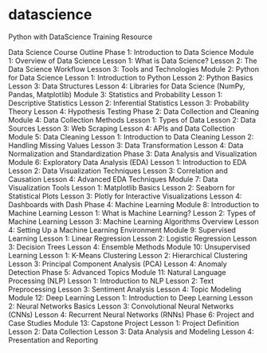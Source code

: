 # datascience
Python with DataScience Training Resource

Data Science Course Outline
Phase 1: Introduction to Data Science
Module 1: Overview of Data Science
Lesson 1: What is Data Science?
Lesson 2: The Data Science Workflow
Lesson 3: Tools and Technologies
Module 2: Python for Data Science
Lesson 1: Introduction to Python
Lesson 2: Python Basics
Lesson 3: Data Structures
Lesson 4: Libraries for Data Science (NumPy, Pandas, Matplotlib)
Module 3: Statistics and Probability
Lesson 1: Descriptive Statistics
Lesson 2: Inferential Statistics
Lesson 3: Probability Theory
Lesson 4: Hypothesis Testing
Phase 2: Data Collection and Cleaning
Module 4: Data Collection Methods
Lesson 1: Types of Data
Lesson 2: Data Sources
Lesson 3: Web Scraping
Lesson 4: APIs and Data Collection
Module 5: Data Cleaning
Lesson 1: Introduction to Data Cleaning
Lesson 2: Handling Missing Values
Lesson 3: Data Transformation
Lesson 4: Data Normalization and Standardization
Phase 3: Data Analysis and Visualization
Module 6: Exploratory Data Analysis (EDA)
Lesson 1: Introduction to EDA
Lesson 2: Data Visualization Techniques
Lesson 3: Correlation and Causation
Lesson 4: Advanced EDA Techniques
Module 7: Data Visualization Tools
Lesson 1: Matplotlib Basics
Lesson 2: Seaborn for Statistical Plots
Lesson 3: Plotly for Interactive Visualizations
Lesson 4: Dashboards with Dash
Phase 4: Machine Learning
Module 8: Introduction to Machine Learning
Lesson 1: What is Machine Learning?
Lesson 2: Types of Machine Learning
Lesson 3: Machine Learning Algorithms Overview
Lesson 4: Setting Up a Machine Learning Environment
Module 9: Supervised Learning
Lesson 1: Linear Regression
Lesson 2: Logistic Regression
Lesson 3: Decision Trees
Lesson 4: Ensemble Methods
Module 10: Unsupervised Learning
Lesson 1: K-Means Clustering
Lesson 2: Hierarchical Clustering
Lesson 3: Principal Component Analysis (PCA)
Lesson 4: Anomaly Detection
Phase 5: Advanced Topics
Module 11: Natural Language Processing (NLP)
Lesson 1: Introduction to NLP
Lesson 2: Text Preprocessing
Lesson 3: Sentiment Analysis
Lesson 4: Topic Modeling
Module 12: Deep Learning
Lesson 1: Introduction to Deep Learning
Lesson 2: Neural Networks Basics
Lesson 3: Convolutional Neural Networks (CNNs)
Lesson 4: Recurrent Neural Networks (RNNs)
Phase 6: Project and Case Studies
Module 13: Capstone Project
Lesson 1: Project Definition
Lesson 2: Data Collection
Lesson 3: Data Analysis and Modeling
Lesson 4: Presentation and Reporting